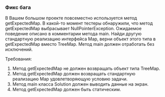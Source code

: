 
### Фикс бага

В Вашем большом проекте повсеместно используется метод getExpectedMap.
В какой-то момент тестеры обнаружили, что метод getExpectedMap выбрасывает NullPointerException.
Ожидаемое поведение описано в комментарии метода main.
Найди другую стандартную реализацию интерфейса Map, верни объект этого типа в getExpectedMap вместо TreeMap.
Метод main должен отработать без исключений.


Требования:
1.	Метод getExpectedMap не должен возвращать объект типа TreeMap.
2.	Метод getExpectedMap должен возвращать стандартную реализацию Map удовлетворяющую условию задачи.
3.	Метод main класса Solution должен выводить данные на экран.
4.	Метод getExpectedMap должен быть статическим.


